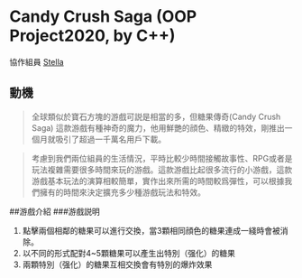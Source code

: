 # Candy Crush Saga (OOP Project2020, by C++)

協作組員 [Stella](https://github.com/stelfalen)

## 動機
> 全球類似於寶石方塊的游戲可説是相當的多，但糖果傳奇(Candy Crush Saga) 這款游戲有種神奇的魔力，他用鮮艷的顔色、精緻的特效，剛推出一個月就吸引了超過一千萬名用戶下載。

> 考慮到我們兩位組員的生活情況，平時比較少時間接觸故事性、RPG或者是玩法複雜需要很多時間來玩的游戲。這款游戲比起很多流行的小游戲，這款游戲基本玩法的演算相較簡單，實作出來所需的時間較爲彈性，可以根據我們擁有的時間來決定擴充多少種游戲玩法和特效。

##游戲介紹
###游戲説明
1. 點擊兩個相鄰的糖果可以進行交換，當3顆相同顔色的糖果連成一綫時會被消除。
2. 以不同的形式配對4~5顆糖果可以產生出特別（强化）的糖果
3. 兩顆特別（强化）的糖果互相交換會有特別的爆炸效果
